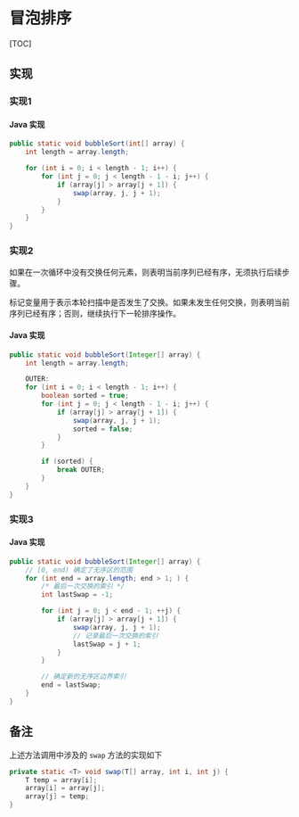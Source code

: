 # 冒泡排序

[TOC]

## 实现

### 实现1

#### Java 实现

```Java
public static void bubbleSort(int[] array) {
    int length = array.length;

    for (int i = 0; i < length - 1; i++) {
        for (int j = 0; j < length - 1 - i; j++) {
            if (array[j] > array[j + 1]) {
                swap(array, j, j + 1);
            }
        }
    }
}
```

### 实现2

如果在一次循环中没有交换任何元素，则表明当前序列已经有序，无须执行后续步骤。

标记变量用于表示本轮扫描中是否发生了交换。如果未发生任何交换，则表明当前序列已经有序；否则，继续执行下一轮排序操作。

#### Java 实现

```Java
public static void bubbleSort(Integer[] array) {
    int length = array.length;

    OUTER:
    for (int i = 0; i < length - 1; i++) {
        boolean sorted = true;
        for (int j = 0; j < length - 1 - i; j++) {
            if (array[j] > array[j + 1]) {
                swap(array, j, j + 1);
                sorted = false;
            }
        }

        if (sorted) {
            break OUTER;
        }
    }
}
```

### 实现3

#### Java 实现

```Java
public static void bubbleSort(Integer[] array) {
    // [0, end) 确定了无序区的范围
    for (int end = array.length; end > 1; ) {
        /* 最后一次交换的索引 */
        int lastSwap = -1;

        for (int j = 0; j < end - 1; ++j) {
            if (array[j] > array[j + 1]) {
                swap(array, j, j + 1);
                // 记录最后一次交换的索引
                lastSwap = j + 1;
            }
        }

        // 确定新的无序区边界索引
        end = lastSwap;
    }
}
```

## 备注

上述方法调用中涉及的 `swap` 方法的实现如下

```Java
private static <T> void swap(T[] array, int i, int j) {
    T temp = array[i];
    array[i] = array[j];
    array[j] = temp;
}
```

